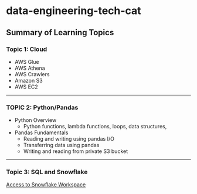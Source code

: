 # data-engineering-tech-cat

## Summary of Learning Topics
### Topic 1: Cloud

* AWS Glue
* AWS Athena
* AWS Crawlers
* Amazon S3
* AWS EC2

---


### TOPIC 2: Python/Pandas
* Python Overview
    * Python functions, lambda functions, loops, data structures, 
* Pandas Fundamentals
    * Reading and writing using pandas I/O
    * Transferring data using pandas
    * Writing and reading from private S3 bucket


---

### Topic 3: SQL and Snowflake

[Access to Snowflake Workspace](https://app.snowflake.com/ffojzfh/wpa36811/w3vsqV1pOFEs#query)
